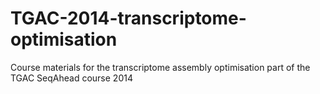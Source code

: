 TGAC-2014-transcriptome-optimisation
====================================

Course materials for the transcriptome assembly optimisation part of the TGAC SeqAhead course 2014
